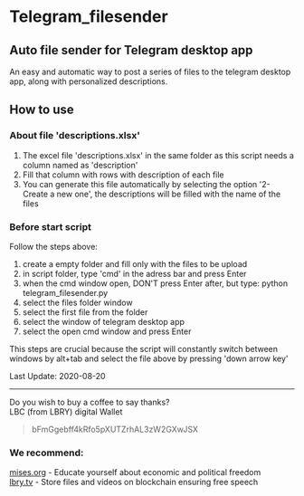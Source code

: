 # Telegram_filesender
## Auto file sender for Telegram desktop app

An easy and automatic way to post a series of files to the telegram desktop app, along with personalized descriptions.  

## How to use
### About file 'descriptions.xlsx'
1. The excel file 'descriptions.xlsx' in the same folder as this script needs a column named as 'description'  
2. Fill that column with rows with description of each file  
3. You can generate this file automatically by selecting the option '2-Create a new one', the descriptions will be filled with the name of the files  
    
### Before start script  
Follow the steps above:  
1. create a empty folder and fill only with the files to be upload  
2. in script folder, type 'cmd' in the adress bar and press Enter  
3. when the cmd window open, DON'T press Enter after, but type: python telegram_filesender.py
4. select the files folder window
5. select the first file from the folder  
6. select the window of telegram desktop app  
7. select the open cmd window and press Enter  

This steps are crucial because the script will constantly switch between windows by alt+tab and select the file above by pressing 'down arrow key'  

Last Update: 2020-08-20

---
Do you wish to buy a coffee to say thanks?  
LBC (from LBRY) digital Wallet  
> bFmGgebff4kRfo5pXUTZrhAL3zW2GXwJSX

### We recommend:  
[mises.org](https://mises.org/) - Educate yourself about economic and political freedom  
[lbry.tv](http://lbry.tv/) - Store files and videos on blockchain ensuring free speech  
